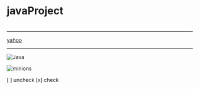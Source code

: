 # javaProject
#

<hr>

[yahoo](http://tw.yahoo.com)

<hr>

![Java](https://upload.wikimedia.org/wikipedia/zh/8/88/Java_logo.png)

![minions](https://www.techapple.com/wp-content/uploads/2018/03/tenor_1.gif)

 [ ] uncheck
 [x] check
